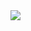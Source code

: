 <img src="https://www.economist.com/img/b/1190/670/90/sites/default/files/images/2015/09/blogs/economist-explains/code2.png">
